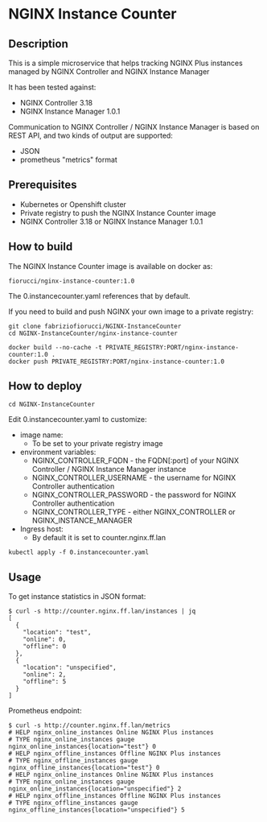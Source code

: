 # NGINX Instance Counter

## Description

This is a simple microservice that helps tracking NGINX Plus instances managed by NGINX Controller and NGINX Instance Manager

It has been tested against:

- NGINX Controller 3.18
- NGINX Instance Manager 1.0.1

Communication to NGINX Controller / NGINX Instance Manager is based on REST API, and two kinds of output are supported:

- JSON
- prometheus "metrics" format

## Prerequisites

- Kubernetes or Openshift cluster
- Private registry to push the NGINX Instance Counter image
- NGINX Controller 3.18 or NGINX Instance Manager 1.0.1

## How to build

The NGINX Instance Counter image is available on docker as:

```
fiorucci/nginx-instance-counter:1.0
```

The 0.instancecounter.yaml references that by default.

If you need to build and push NGINX your own image to a private registry:

```
git clone fabriziofiorucci/NGINX-InstanceCounter
cd NGINX-InstanceCounter/nginx-instance-counter

docker build --no-cache -t PRIVATE_REGISTRY:PORT/nginx-instance-counter:1.0 .
docker push PRIVATE_REGISTRY:PORT/nginx-instance-counter:1.0
```

## How to deploy

```
cd NGINX-InstanceCounter
```

Edit 0.instancecounter.yaml to customize:

- image name:
  - To be set to your private registry image
- environment variables:
  - NGINX_CONTROLLER_FQDN - the FQDN[:port] of your NGINX Controller / NGINX Instance Manager instance
  - NGINX_CONTROLLER_USERNAME - the username for NGINX Controller authentication
  - NGINX_CONTROLLER_PASSWORD - the password for NGINX Controller authentication
  - NGINX_CONTROLLER_TYPE - either NGINX_CONTROLLER or NGINX_INSTANCE_MANAGER
- Ingress host:
  - By default it is set to counter.nginx.ff.lan

```
kubectl apply -f 0.instancecounter.yaml
```

## Usage

To get instance statistics in JSON format:

```
$ curl -s http://counter.nginx.ff.lan/instances | jq
[
  {
    "location": "test",
    "online": 0,
    "offline": 0
  },
  {
    "location": "unspecified",
    "online": 2,
    "offline": 5
  }
]
```

Prometheus endpoint:

```
$ curl -s http://counter.nginx.ff.lan/metrics
# HELP nginx_online_instances Online NGINX Plus instances
# TYPE nginx_online_instances gauge
nginx_online_instances{location="test"} 0
# HELP nginx_offline_instances Offline NGINX Plus instances
# TYPE nginx_offline_instances gauge
nginx_offline_instances{location="test"} 0
# HELP nginx_online_instances Online NGINX Plus instances
# TYPE nginx_online_instances gauge
nginx_online_instances{location="unspecified"} 2
# HELP nginx_offline_instances Offline NGINX Plus instances
# TYPE nginx_offline_instances gauge
nginx_offline_instances{location="unspecified"} 5
```

